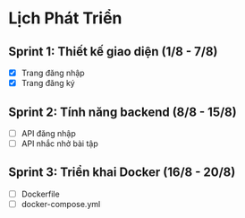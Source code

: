 # Lịch Phát Triển

## Sprint 1: Thiết kế giao diện (1/8 - 7/8)
- [x] Trang đăng nhập
- [x] Trang đăng ký

## Sprint 2: Tính năng backend (8/8 - 15/8)
- [ ] API đăng nhập
- [ ] API nhắc nhở bài tập

## Sprint 3: Triển khai Docker (16/8 - 20/8)
- [ ] Dockerfile
- [ ] docker-compose.yml
